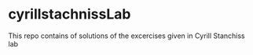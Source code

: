 # cyrillstachnissLab

This repo contains of solutions of the excercises given in Cyrill Stanchiss lab
